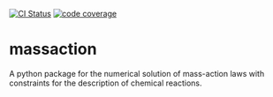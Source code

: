 [![CI Status](https://github.com/Molara-Lab/Molara/actions/workflows/test.yml/badge.svg)](https://github.com/adrianusler/massaction/actions/workflows/test.yml)
[![code coverage](https://img.shields.io/codecov/c/gh/adrianusler/massaction)](https://codecov.io/gh/adrianusler/massaction)

# massaction
A python package for the numerical solution of mass-action laws with constraints for the description of chemical reactions.
